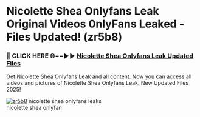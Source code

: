 # Nicolette Shea Onlyfans Leak Original Videos 0nlyFans Leaked - Files Updated! (zr5b8)

<h3>🔴 CLICK HERE 🌐==►► <a href="https://tinyurl.com/4seja8ks" rel="nofollow">Nicolette Shea Onlyfans Leak Updated Files</a></h3>

Get Nicolette Shea Onlyfans Leak and all content. Now you can access all videos and pictures of Nicolette Shea Onlyfans Leak. New Updated Files 2025!

[![zr5b8](https://i.imgur.com/EWjZXRe.gif)](https://tinyurl.com/4seja8ks)
nicolette shea onlyfans leaks<br>
nicolette shea onlyfan